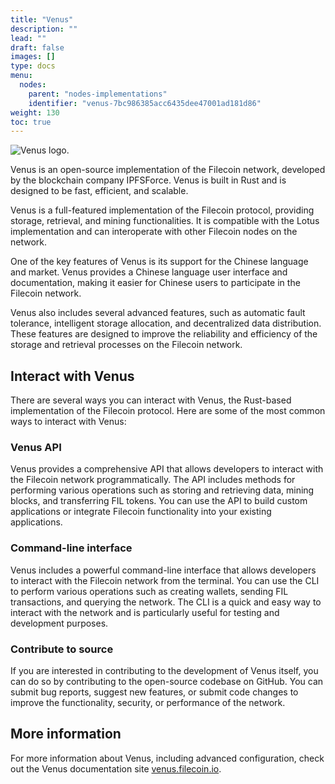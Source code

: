 ```yaml
---
title: "Venus"
description: ""
lead: ""
draft: false
images: []
type: docs
menu:
  nodes:
    parent: "nodes-implementations"
    identifier: "venus-7bc986385acc6435dee47001ad181d86"
weight: 130
toc: true
---
```


![Venus logo.](venus-logo.png)

Venus is an open-source implementation of the Filecoin network, developed by the blockchain company IPFSForce. Venus is built in Rust and is designed to be fast, efficient, and scalable.

Venus is a full-featured implementation of the Filecoin protocol, providing storage, retrieval, and mining functionalities. It is compatible with the Lotus implementation and can interoperate with other Filecoin nodes on the network.

One of the key features of Venus is its support for the Chinese language and market. Venus provides a Chinese language user interface and documentation, making it easier for Chinese users to participate in the Filecoin network.

Venus also includes several advanced features, such as automatic fault tolerance, intelligent storage allocation, and decentralized data distribution. These features are designed to improve the reliability and efficiency of the storage and retrieval processes on the Filecoin network.

## Interact with Venus

There are several ways you can interact with Venus, the Rust-based implementation of the Filecoin protocol. Here are some of the most common ways to interact with Venus:

### Venus API

Venus provides a comprehensive API that allows developers to interact with the Filecoin network programmatically. The API includes methods for performing various operations such as storing and retrieving data, mining blocks, and transferring FIL tokens. You can use the API to build custom applications or integrate Filecoin functionality into your existing applications.

### Command-line interface

Venus includes a powerful command-line interface that allows developers to interact with the Filecoin network from the terminal. You can use the CLI to perform various operations such as creating wallets, sending FIL transactions, and querying the network. The CLI is a quick and easy way to interact with the network and is particularly useful for testing and development purposes.

### Contribute to source

If you are interested in contributing to the development of Venus itself, you can do so by contributing to the open-source codebase on GitHub. You can submit bug reports, suggest new features, or submit code changes to improve the functionality, security, or performance of the network.

## More information

For more information about Venus, including advanced configuration, check out the Venus documentation site [venus.filecoin.io](https://venus.filecoin.io).
